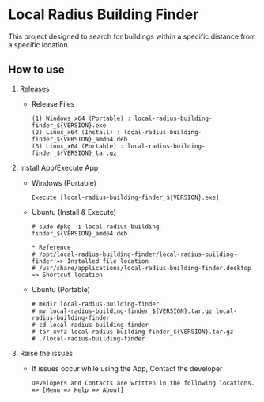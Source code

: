 # Local Radius Building Finder
This project designed to search for buildings within a specific distance from a specific location.

## How to use

1. [Releases](https://github.com/pleming/local-radius-building-finder/releases)
    * Release Files
      ```
      (1) Windows_x64 (Portable) : local-radius-building-finder_${VERSION}.exe
      (2) Linux_x64 (Install) : local-radius-building-finder_${VERSION}_amd64.deb
      (3) Linux_x64 (Portable) : local-radius-building-finder_${VERSION}_tar.gz
      ```


2. Install App/Execute App
    * Windows (Portable)
      ```
      Execute [local-radius-building-finder_${VERSION}.exe]
      ```

    * Ubuntu (Install & Execute)
      ```
      # sudo dpkg -i local-radius-building-finder_${VERSION}_amd64.deb
      
      * Reference
      # /opt/local-radius-building-finder/local-radius-building-finder => Installed file location
      # /usr/share/applications/local-radius-building-finder.desktop => Shortcut location
      ```

    * Ubuntu (Portable)
      ```
      # mkdir local-radius-building-finder
      # mv local-radius-building-finder_${VERSION}.tar.gz local-radius-building-finder
      # cd local-radius-building-finder
      # tar xvfz local-radius-building-finder_${VERSION}.tar.gz
      # ./local-radius-building-finder
      ```


3. Raise the issues
    * If issues occur while using the App, Contact the developer
      ```
      Developers and Contacts are written in the following locations.
      => [Menu => Help => About]
      ```
